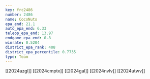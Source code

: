 ```yaml
---
key: frc2486
number: 2486
name: CocoNuts
epa_end: 21.1
auto_epa_end: 6.33
teleop_epa_end: 13.97
endgame_epa_end: 0.8
winrate: 0.5204
district_epa_rank: 408
district_epa_percentile: 0.7735
type: Team
---
```

[[2024azgl]]
[[2024cmptx]]
[[2024gal]]
[[2024nvlv]]
[[2024utwv]]
